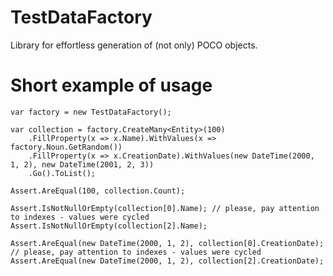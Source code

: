 TestDataFactory
===============

Library for effortless generation of (not only) POCO objects.

Short example of usage
======================

	var factory = new TestDataFactory();

    var collection = factory.CreateMany<Entity>(100)
        .FillProperty(x => x.Name).WithValues(x => factory.Noun.GetRandom())
        .FillProperty(x => x.CreationDate).WithValues(new DateTime(2000, 1, 2), new DateTime(2001, 2, 3))
        .Go().ToList();

    Assert.AreEqual(100, collection.Count);

    Assert.IsNotNullOrEmpty(collection[0].Name); // please, pay attention to indexes - values were cycled
    Assert.IsNotNullOrEmpty(collection[2].Name);

    Assert.AreEqual(new DateTime(2000, 1, 2), collection[0].CreationDate); // please, pay attention to indexes - values were cycled
    Assert.AreEqual(new DateTime(2000, 1, 2), collection[2].CreationDate);